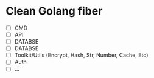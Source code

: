 # Clean Golang fiber

- [ ] CMD
- [ ] API
- [ ] DATABSE
- [ ] DATABSE
- [ ] Toolkit/Utils (Encrypt, Hash, Str, Number, Cache, Etc)
- [ ] Auth
- [ ] ...
